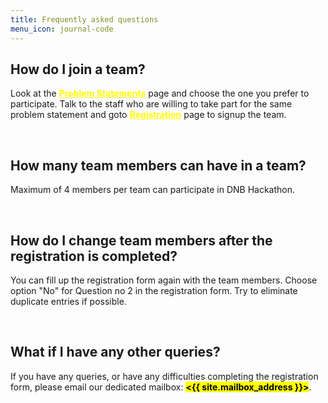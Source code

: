 ```yaml
---
title: Frequently asked questions
menu_icon: journal-code
---
```


## How do I join a team?

Look at the <a href="{{ site.baseurl }}{% link projects.md %}" style="color:yellow"><b>Problem Statements</b></a> page and choose the one you prefer to participate. Talk to the staff who are willing to take part for the same problem statement and goto <a href="{{ site.baseurl }}{% link registration.md %}" style="color:yellow"><b>Registration</b></a> page to signup the team.

<br>

## How many team members can have in a team?
Maximum of 4 members per team can participate in DNB Hackathon.

<br>

## How do I change team members after the registration is completed?
You can fill up the registration form again with the team members. Choose option "No" for Question no 2 in the registration form. Try to eliminate duplicate entries if possible.

<br>

## What if I have any other queries?

If you have any queries, or have any difficulties completing the registration form,
please email our dedicated mailbox: <mark><b><{{ site.mailbox_address }}></b></mark>.